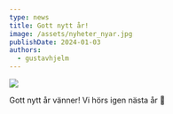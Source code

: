 ```yaml
---
type: news
title: Gott nytt år!
image: /assets/nyheter_nyar.jpg
publishDate: 2024-01-03
authors:
  - gustavhjelm
---
```

<img class="image-left" src="/assets/nyheter_nyar.jpg">

Gott nytt år vänner! Vi hörs igen nästa år 🎉